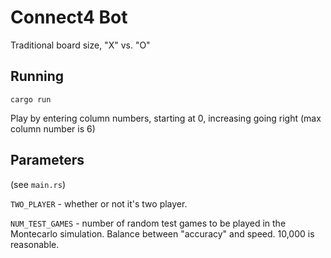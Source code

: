 # Connect4 Bot
Traditional board size, "X" vs. "O"

## Running
`cargo run`

Play by entering column numbers, starting at 0, increasing 
going right (max column number is 6)

## Parameters

(see `main.rs`)

`TWO_PLAYER` - whether or not it's two player.

`NUM_TEST_GAMES` - number of random test games to be played in the
Montecarlo simulation. Balance between "accuracy" and speed. 
10,000 is reasonable.